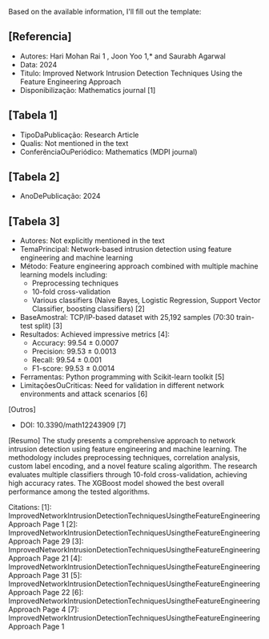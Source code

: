 Based on the available information, I'll fill out the template:

[Referencia]
---
- Autores: Hari Mohan Rai 1 , Joon Yoo 1,* and Saurabh Agarwal
- Data: 2024
- Titulo: Improved Network Intrusion Detection Techniques Using the Feature Engineering Approach
- Disponibilização: Mathematics journal [1]

[Tabela 1]
---
- TipoDaPublicação: Research Article
- Qualis: Not mentioned in the text
- ConferênciaOuPeriódico: Mathematics (MDPI journal)

[Tabela 2]
---
- AnoDePublicação: 2024

[Tabela 3]
---
- Autores: Not explicitly mentioned in the text
- TemaPrincipal: Network-based intrusion detection using feature engineering and machine learning
- Método: Feature engineering approach combined with multiple machine learning models including:
  - Preprocessing techniques
  - 10-fold cross-validation
  - Various classifiers (Naive Bayes, Logistic Regression, Support Vector Classifier, boosting classifiers) [2]
- BaseAmostral: TCP/IP-based dataset with 25,192 samples (70:30 train-test split) [3]
- Resultados: Achieved impressive metrics [4]:
  - Accuracy: 99.54 ± 0.0007
  - Precision: 99.53 ± 0.0013
  - Recall: 99.54 ± 0.001
  - F1-score: 99.53 ± 0.0014
- Ferramentas: Python programming with Scikit-learn toolkit [5]
- LimitaçõesOuCriticas: Need for validation in different network environments and attack scenarios [6]

[Outros]
- DOI: 10.3390/math12243909 [7]

[Resumo]
The study presents a comprehensive approach to network intrusion detection using feature engineering and machine learning. The methodology includes preprocessing techniques, correlation analysis, custom label encoding, and a novel feature scaling algorithm. The research evaluates multiple classifiers through 10-fold cross-validation, achieving high accuracy rates. The XGBoost model showed the best overall performance among the tested algorithms.

Citations:
[1]: ImprovedNetworkIntrusionDetectionTechniquesUsingtheFeatureEngineeringApproach Page 1
[2]: ImprovedNetworkIntrusionDetectionTechniquesUsingtheFeatureEngineeringApproach Page 29
[3]: ImprovedNetworkIntrusionDetectionTechniquesUsingtheFeatureEngineeringApproach Page 21
[4]: ImprovedNetworkIntrusionDetectionTechniquesUsingtheFeatureEngineeringApproach Page 31
[5]: ImprovedNetworkIntrusionDetectionTechniquesUsingtheFeatureEngineeringApproach Page 22
[6]: ImprovedNetworkIntrusionDetectionTechniquesUsingtheFeatureEngineeringApproach Page 4
[7]: ImprovedNetworkIntrusionDetectionTechniquesUsingtheFeatureEngineeringApproach Page 1